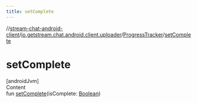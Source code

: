```yaml
---
title: setComplete
---
```

//[stream-chat-android-client](../../../index.md)/[io.getstream.chat.android.client.uploader](../index.md)/[ProgressTracker](index.md)/[setComplete](setComplete.md)



# setComplete  
[androidJvm]  
Content  
fun [setComplete](setComplete.md)(isComplete: [Boolean](https://kotlinlang.org/api/latest/jvm/stdlib/kotlin/-boolean/index.html))  



